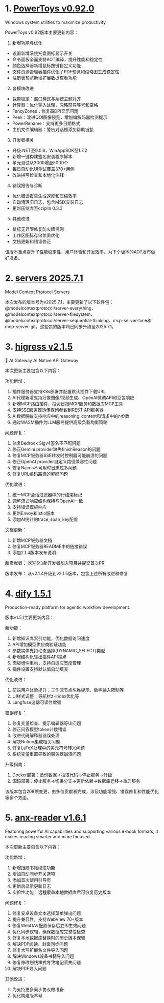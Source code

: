 
# 1. [PowerToys v0.92.0](https://github.com/microsoft/PowerToys/releases/tag/v0.92.0)  
Windows system utilities to maximize productivity

PowerToys v0.92版本主要更新内容：

1. 新增功能与优化
- 设置新增系统托盘图标显示开关
- 命令面板全面支持AOT编译，提升性能和稳定性
- 颜色选择器新增鼠标按键自定义功能
- 文件资源管理器插件优化了PDF预览和缩略图生成稳定性
- 注册表预览新增扩展数据查看功能

2. 各模块改进
- 裁剪锁定：窗口样式与系统主题对齐
- 计算器：优化输入处理，忽略前导等号和空格
- FancyZones：修复高DPI显示问题
- Peek：改进QOI图像预览，增加编解码器检测提示
- PowerRename：支持更多日期格式
- 主机文件编辑器：警告对话框添加帮助链接

3. 开发者相关
- 升级.NET至9.0.6，WinAppSDK至1.7.2
- 新增一键构建签名安装程序脚本
- 单元测试从3000增至5000个
- 每日自动化UI测试覆盖370+用例
- 改进拼写检查和本地化注释

4. 错误报告与诊断
- 优化错误报告生成速度和压缩效率
- 自动清理旧日志，包含MSIX安装日志
- 更新压缩库至cziplib 0.3.3

5. 其他改进
- 鼠标无界限修复防火墙规则
- 工作区图标存储位置优化
- 文档更新和错误修正

该版本重点提升了性能稳定性、用户体验和开发效率，为下个版本的AOT发布做好准备。

# 2. [servers 2025.7.1](https://github.com/modelcontextprotocol/servers/releases/tag/2025.7.1)  
Model Context Protocol Servers

本次发布的版本号为v2025.7.1，主要更新了以下软件包：@modelcontextprotocol/server-everything、@modelcontextprotocol/server-filesystem、@modelcontextprotocol/server-sequential-thinking、mcp-server-time和mcp-server-git，这些包的版本均已同步升级至2025.7.1。

# 3. [higress v2.1.5](https://github.com/alibaba/higress/releases/tag/v2.1.5)  
🤖 AI Gateway AI Native API Gateway

本次更新主要包含以下内容：

功能新增：
1. 插件服务器支持K8s部署并配置默认插件下载URL
2. AI代理新增支持万像图像/视频生成、OpenAI微调API和豆包响应
3. 新增MCP路由插件、投资日报MCP服务和数据库MCP工具
4. 支持SSE服务器透传查询参数到REST API服务器
5. AI数据脱敏支持响应中的reasoning_content和请求中的n参数
6. 通过WASM插件为LLM服务提供高级负载均衡策略

问题修复：
1. 修复Bedrock Sigv4签名不匹配问题
2. 修正Gemini provider缺失finishReason的问题
3. 修复MCP服务器SSE转发时控制器可能崩溃的问题
4. 修正OpenAI provider自定义路径兼容性问题
5. 修复Nacos不可用时日志过多问题
6. 修复URL编码路径的解码问题

优化改进：
1. 统一MCP会话过滤器中的行结束标记
2. 调整流式响应结构保持与OpenAI一致
3. 支持错误模板响应
4. 更新Envoy和Istio版本
5. 添加AI统计的trace_span_key配置

文档更新：
1. 新增MCP服务器文档
2. 修复MCP服务器README中的链接错误
3. 添加2.1.4版本发布说明

新贡献者：
欢迎6位新开发者加入项目并提交首次PR

版本发布：
从v2.1.4升级到v2.1.5版本，包含上述所有改进和修复

# 4. [dify 1.5.1](https://github.com/langgenius/dify/releases/tag/1.5.1)  
Production-ready platform for agentic workflow development.

版本v1.5.1主要更新内容：

新功能：
1. 新增知识库索引功能，优化数据访问速度
2. API增加模型供应商验证功能
3. 参数实体支持动态选择(DYNAMIC_SELECT)类型
4. 新增结构化输出插件API端点
5. 面板组件重构，支持自适应宽度管理
6. 插件设置支持默认值自动填充

优化改进：
1. 前端用户体验提升：工作流节点名称提示、数字输入限制等
2. UI样式调整：导航栏z-index优化等
3. Langfuse追踪可读性增强

错误修复：
1. 修复变量检查、提示编辑器等UI问题
2. 修正问答模型token计数错误
3. 改进代码解释器错误处理
4. 解决Notion集成相关问题
5. 修复LaTeX处理中的美元符号转义问题
6. 系统变量重置导致的服务器崩溃问题

升级指南：
1. Docker部署：备份数据→拉取代码→停止服务→升级
2. 源码部署：停止服务→切换分支→更新依赖→数据库迁移→重启服务

该版本包含208项变更，由多位贡献者完成，涉及功能增强、错误修复和性能优化等多个方面。

# 5. [anx-reader v1.6.1](https://github.com/Anxcye/anx-reader/releases/tag/v1.6.1)  
Featuring powerful AI capabilities and supporting various e-book formats, it makes reading smarter and more focused. 

本次更新主要包含以下内容：

功能新增：
1. 新增跟随书籍缩进功能
2. 增加自动同步开关选项
3. 添加首次使用引导页
4. 更新后显示更新日志
5. 实验性功能：远程覆盖本地数据库后可恢复历史版本

问题修复：
1. 修复安卓设备文本选择菜单弹出问题
2. 提升兼容性，支持WebView 70+版本
3. 修复WebDAV配置保存后立即生效问题
4. 优化同步逻辑，确保数据库完整性检查
5. 修复本地数据库替换时的历史版本保留
6. 解决PDF阅读、封面同步问题
7. 修复大写扩展名文件导入问题
8. 解决Windows设备书籍导入问题
9. 修复修改划线样式导致笔记丢失问题
10. 解决PDF导入问题

其他改进：
1. 为支持更多同步协议做准备
2. 优化构建版本号

